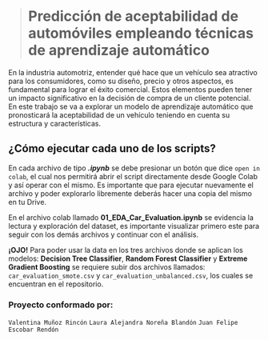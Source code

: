> # Predicción de aceptabilidad de automóviles empleando técnicas de aprendizaje automático

En la industria automotriz, entender qué hace que un vehículo sea atractivo para los consumidores, como su diseño, precio y otros aspectos, es fundamental para lograr el éxito comercial. Estos elementos pueden tener un impacto significativo en la decisión de compra de un cliente potencial. En este trabajo se va a explorar un modelo de aprendizaje automático que pronosticará la aceptabilidad de un vehículo teniendo en cuenta su estructura y características.

## ¿Cómo ejecutar cada uno de los scripts?
En cada archivo de tipo ***.ipynb*** se debe presionar un botón que dice ```open in colab```, el cual nos permitirá abrir el script directamente desde Google Colab y así operar con el mismo.  Es importante que para ejecutar nuevamente el archivo y poder explorarlo libremente deberás hacer una copia del mismo en tu Drive. 

En el archivo colab llamado **01_EDA_Car_Evaluation.ipynb** se evidencia la lectura y exploración del dataset, es importante visualizar primero este para seguir con los demás archivos y continuar con el análisis. 

**¡OJO!** Para poder usar la data en los tres archivos donde se aplican los modelos: **Decision Tree Classifier**, **Random Forest Classifier** y **Extreme Gradient Boosting** se requiere subir dos archivos llamados: ```car_evaluation_smote.csv``` y ```car_evaluation_unbalanced.csv```, los cuales se encuentran en el repositorio. 

### Proyecto conformado por:
`Valentina Muñoz Rincón`
`Laura Alejandra Noreña Blandón`
`Juan Felipe Escobar Rendón`
